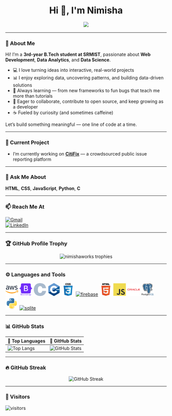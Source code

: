 <h1 align="center">Hi 👋, I'm Nimisha</h1>

<p align="center">
  <img src="https://media.giphy.com/media/L8K62iTDkzGX6/giphy.gif" width="200"/>
</p>

---

### 💫 About Me

Hi! I’m a **3rd-year B.Tech student at SRMIST**, passionate about **Web Development**, **Data Analytics**, and **Data Science**.

- 💻 I love turning ideas into interactive, real-world projects  
- 📊 I enjoy exploring data, uncovering patterns, and building data-driven solutions  
- 🌱 Always learning — from new frameworks to fun bugs that teach me more than tutorials  
- 🚀 Eager to collaborate, contribute to open source, and keep growing as a developer  
- ☕ Fueled by curiosity (and sometimes caffeine)  

Let’s build something meaningful — one line of code at a time.

---

### 🔭 Current Project

- I’m currently working on **[CitiFix](https://citi-fix.vercel.app/)** — a crowdsourced public issue reporting platform

---

### 💬 Ask Me About

**HTML**, **CSS**, **JavaScript**, **Python**, **C**

---

### 📫 Reach Me At

[![Gmail](https://img.shields.io/badge/Gmail-nimishasubhash2006@gmail.com-D14836?style=for-the-badge&logo=gmail&logoColor=white)](mailto:nimishasubhash2006@gmail.com)  
[![LinkedIn](https://img.shields.io/badge/LinkedIn-nimisha--subhash-blue?style=for-the-badge&logo=linkedin&logoColor=white)](https://www.linkedin.com/in/nimisha-subhash-973aba360)

---

### 🏆 GitHub Profile Trophy

<p align="center">
  <img src="https://github-profile-trophy.vercel.app/?username=nimishaworks&theme=gruvbox&margin-w=10" alt="nimishaworks trophies" />
</p>

---

### ⚙️ Languages and Tools

<p align="left">
  <a href="https://aws.amazon.com" target="_blank"><img src="https://raw.githubusercontent.com/devicons/devicon/master/icons/amazonwebservices/amazonwebservices-original-wordmark.svg" alt="aws" width="40" height="40"/></a>
  <a href="https://getbootstrap.com" target="_blank"><img src="https://raw.githubusercontent.com/devicons/devicon/master/icons/bootstrap/bootstrap-plain-wordmark.svg" alt="bootstrap" width="40" height="40"/></a>
  <a href="https://www.cprogramming.com/" target="_blank"><img src="https://raw.githubusercontent.com/devicons/devicon/master/icons/c/c-original.svg" alt="c" width="40" height="40"/></a>
  <a href="https://www.w3schools.com/cpp/" target="_blank"><img src="https://raw.githubusercontent.com/devicons/devicon/master/icons/cplusplus/cplusplus-original.svg" alt="cplusplus" width="40" height="40"/></a>
  <a href="https://www.w3schools.com/css/" target="_blank"><img src="https://raw.githubusercontent.com/devicons/devicon/master/icons/css3/css3-original-wordmark.svg" alt="css3" width="40" height="40"/></a>
  <a href="https://firebase.google.com/" target="_blank"><img src="https://www.vectorlogo.zone/logos/firebase/firebase-icon.svg" alt="firebase" width="40" height="40"/></a>
  <a href="https://www.w3.org/html/" target="_blank"><img src="https://raw.githubusercontent.com/devicons/devicon/master/icons/html5/html5-original-wordmark.svg" alt="html5" width="40" height="40"/></a>
  <a href="https://developer.mozilla.org/en-US/docs/Web/JavaScript" target="_blank"><img src="https://raw.githubusercontent.com/devicons/devicon/master/icons/javascript/javascript-original.svg" alt="javascript" width="40" height="40"/></a>
  <a href="https://www.oracle.com/" target="_blank"><img src="https://raw.githubusercontent.com/devicons/devicon/master/icons/oracle/oracle-original.svg" alt="oracle" width="40" height="40"/></a>
  <a href="https://www.postgresql.org" target="_blank"><img src="https://raw.githubusercontent.com/devicons/devicon/master/icons/postgresql/postgresql-original-wordmark.svg" alt="postgresql" width="40" height="40"/></a>
  <a href="https://www.python.org" target="_blank"><img src="https://raw.githubusercontent.com/devicons/devicon/master/icons/python/python-original.svg" alt="python" width="40" height="40"/></a>
  <a href="https://www.sqlite.org/" target="_blank"><img src="https://www.vectorlogo.zone/logos/sqlite/sqlite-icon.svg" alt="sqlite" width="40" height="40"/></a>
</p>

---

### 📊 GitHub Stats

| 📌 Top Languages | 🚀 GitHub Stats |
|------------------|----------------|
| ![Top Langs](https://github-readme-stats.vercel.app/api/top-langs?username=nimishaworks&show_icons=true&locale=en&layout=compact) | ![GitHub Stats](https://github-readme-stats.vercel.app/api?username=nimishaworks&show_icons=true&locale=en) |

---

### 🔥 GitHub Streak

<p align="center">
  <img src="https://github-readme-streak-stats.herokuapp.com/?user=nimishaworks&theme=default" alt="GitHub Streak" />
</p>

---

### 👀 Visitors

![visitors](https://visitor-badge.glitch.me/badge?page_id=nimishaworks.nimishaworks)


